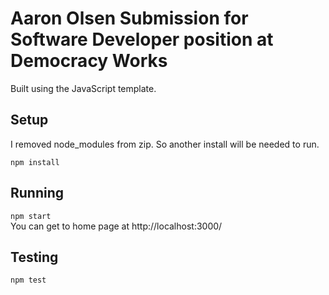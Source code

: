 # Aaron Olsen Submission for Software Developer position at Democracy Works

Built using the JavaScript template.

## Setup
  I removed node_modules from zip. So another install will be needed to run.

  `npm install`

## Running

  `npm start`<br>
  You can get to home page at http://localhost:3000/

## Testing

  `npm test`
